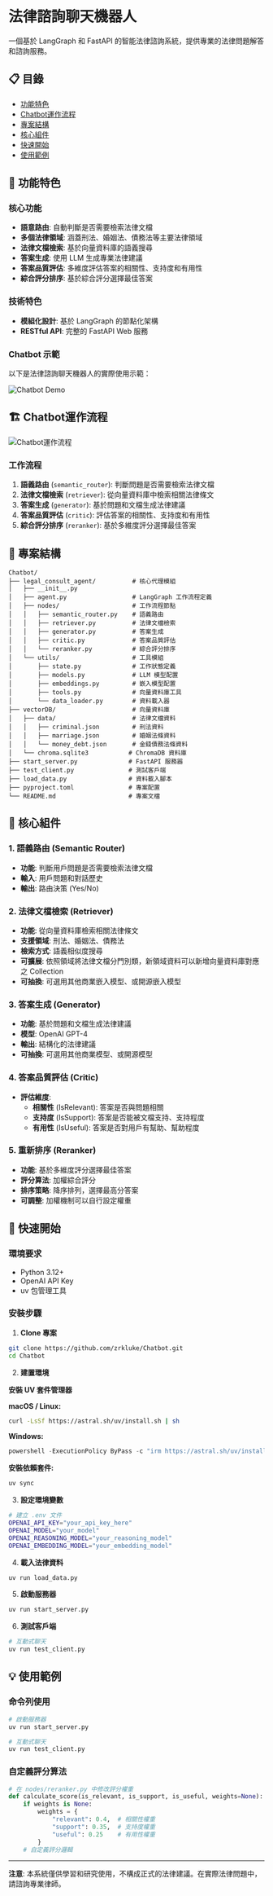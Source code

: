 # 法律諮詢聊天機器人

一個基於 LangGraph 和 FastAPI 的智能法律諮詢系統，提供專業的法律問題解答和諮詢服務。

## 📋 目錄

- [功能特色](#功能特色)
- [Chatbot運作流程](#Chatbot運作流程)
- [專案結構](#專案結構)
- [核心組件](#核心組件)
- [快速開始](#快速開始)
- [使用範例](#使用範例)


<a id="功能特色"></a>
## 🚀 功能特色

### 核心功能
- **語意路由**: 自動判斷是否需要檢索法律文檔
- **多個法律領域**: 涵蓋刑法、婚姻法、債務法等主要法律領域
- **法律文檔檢索**: 基於向量資料庫的語義搜尋
- **答案生成**: 使用 LLM 生成專業法律建議
- **答案品質評估**: 多維度評估答案的相關性、支持度和有用性
- **綜合評分排序**: 基於綜合評分選擇最佳答案

### 技術特色
- **模組化設計**: 基於 LangGraph 的節點化架構
- **RESTful API**: 完整的 FastAPI Web 服務

### Chatbot 示範

以下是法律諮詢聊天機器人的實際使用示範：

![Chatbot Demo](./asset/chatbot_demo.png)


<a id="Chatbot運作流程"></a>
## 🏗️ Chatbot運作流程

![Chatbot運作流程](asset/chatbot_flowchart.svg)

### 工作流程

1. **語義路由** (`semantic_router`): 判斷問題是否需要檢索法律文檔
2. **法律文檔檢索** (`retriever`): 從向量資料庫中檢索相關法律條文
3. **答案生成** (`generator`): 基於問題和文檔生成法律建議
4. **答案品質評估** (`critic`): 評估答案的相關性、支持度和有用性
5. **綜合評分排序** (`reranker`): 基於多維度評分選擇最佳答案


<a id="專案結構"></a>
## 📁 專案結構

```
Chatbot/
├── legal_consult_agent/          # 核心代理模組
│   ├── __init__.py
│   ├── agent.py                  # LangGraph 工作流程定義
│   ├── nodes/                    # 工作流程節點
│   │   ├── semantic_router.py    # 語義路由
│   │   ├── retriever.py          # 法律文檔檢索
│   │   ├── generator.py          # 答案生成
│   │   ├── critic.py             # 答案品質評估
│   │   └── reranker.py           # 綜合評分排序
│   └── utils/                    # 工具模組
│       ├── state.py              # 工作狀態定義
│       ├── models.py             # LLM 模型配置
│       ├── embeddings.py         # 嵌入模型配置
│       ├── tools.py              # 向量資料庫工具
│       └── data_loader.py        # 資料載入器
├── vectorDB/                     # 向量資料庫
│   ├── data/                     # 法律文檔資料
│   │   ├── criminal.json         # 刑法資料
│   │   ├── marriage.json         # 婚姻法條資料
│   │   └── money_debt.json       # 金錢債務法條資料
│   └── chroma.sqlite3           # ChromaDB 資料庫
├── start_server.py              # FastAPI 服務器
├── test_client.py               # 測試客戶端
├── load_data.py                 # 資料載入腳本
├── pyproject.toml               # 專案配置
└── README.md                    # 專案文檔
```

<a id="核心組件"></a>
## 🔧 核心組件

### 1. 語義路由 (Semantic Router)
- **功能**: 判斷用戶問題是否需要檢索法律文檔
- **輸入**: 用戶問題和對話歷史
- **輸出**: 路由決策 (Yes/No)

### 2. 法律文檔檢索 (Retriever)
- **功能**: 從向量資料庫檢索相關法律條文
- **支援領域**: 刑法、婚姻法、債務法
- **檢索方式**: 語義相似度搜尋
- **可擴展**: 依照領域將法律文檔分門別類，新領域資料可以新增向量資料庫對應之 Collection
- **可抽換**: 可選用其他商業嵌入模型、或開源嵌入模型

### 3. 答案生成 (Generator)
- **功能**: 基於問題和文檔生成法律建議
- **模型**: OpenAI GPT-4
- **輸出**: 結構化的法律建議
- **可抽換**: 可選用其他商業模型、或開源模型

### 4. 答案品質評估 (Critic)
- **評估維度**:
  - **相關性** (IsRelevant): 答案是否與問題相關
  - **支持度** (IsSupport): 答案是否能被文檔支持、支持程度
  - **有用性** (IsUseful): 答案是否對用戶有幫助、幫助程度

### 5. 重新排序 (Reranker)
- **功能**: 基於多維度評分選擇最佳答案
- **評分算法**: 加權綜合評分
- **排序策略**: 降序排列，選擇最高分答案
- **可調整**: 加權機制可以自行設定權重


<a id="快速開始"></a>
## 🚀 快速開始

### 環境要求

- Python 3.12+
- OpenAI API Key
- uv 包管理工具

### 安裝步驟

1. **Clone 專案**
```bash
git clone https://github.com/zrkluke/Chatbot.git
cd Chatbot
```

2. **建置環境**

**安裝 UV 套件管理器**

**macOS / Linux:**
```bash
curl -LsSf https://astral.sh/uv/install.sh | sh
```

**Windows:**
```powershell
powershell -ExecutionPolicy ByPass -c "irm https://astral.sh/uv/install.ps1 | iex"
```

**安裝依賴套件:**
```bash
uv sync
```

3. **設定環境變數**
```bash
# 建立 .env 文件
OPENAI_API_KEY="your_api_key_here"
OPENAI_MODEL="your_model"
OPENAI_REASONING_MODEL="your_reasoning_model"
OPENAI_EMBEDDING_MODEL="your_embedding_model"
```

4. **載入法律資料**
```bash
uv run load_data.py
```

5. **啟動服務器**
```bash
uv run start_server.py
```

6. **測試客戶端**
```bash
# 互動式聊天
uv run test_client.py
```


<a id="使用範例"></a>
## 💡 使用範例

### 命令列使用

```bash
# 啟動服務器
uv run start_server.py
```

```bash
# 互動式聊天
uv run test_client.py
```


### 自定義評分算法

```python
# 在 nodes/reranker.py 中修改評分權重
def calculate_score(is_relevant, is_support, is_useful, weights=None):
    if weights is None:
        weights = {
            "relevant": 0.4,  # 相關性權重
            "support": 0.35,  # 支持度權重
            "useful": 0.25    # 有用性權重
        }
    # 自定義評分邏輯
```

---

**注意**: 本系統僅供學習和研究使用，不構成正式的法律建議。在實際法律問題中，請諮詢專業律師。

